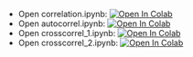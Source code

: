 - Open correlation.ipynb: [![Open In Colab](https://colab.research.google.com/assets/colab-badge.svg)](https://colab.research.google.com/github/daiki-matsunaga/MathMeasurement2022/blob/main/lec05/correlation.ipynb)
- Open autocorrel.ipynb: [![Open In Colab](https://colab.research.google.com/assets/colab-badge.svg)](https://colab.research.google.com/github/daiki-matsunaga/MathMeasurement2022/blob/main/lec05/autocorrel.ipynb)
- Open crosscorrel_1.ipynb: [![Open In Colab](https://colab.research.google.com/assets/colab-badge.svg)](https://colab.research.google.com/github/daiki-matsunaga/MathMeasurement2022/blob/main/lec05/crosscorrel_1.ipynb)
- Open crosscorrel_2.ipynb: [![Open In Colab](https://colab.research.google.com/assets/colab-badge.svg)](https://colab.research.google.com/github/daiki-matsunaga/MathMeasurement2022/blob/main/lec05/crosscorrel_2.ipynb)
